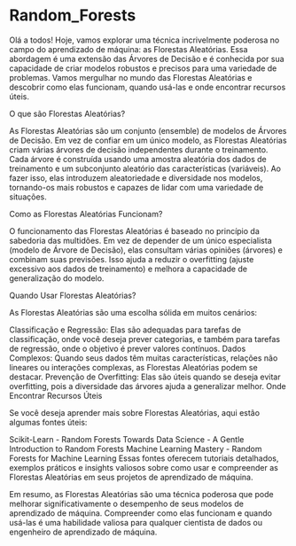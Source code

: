 ﻿# Random_Forests

Olá a todos! Hoje, vamos explorar uma técnica incrivelmente poderosa no campo do aprendizado de máquina: as Florestas Aleatórias. Essa abordagem é uma extensão das Árvores de Decisão e é conhecida por sua capacidade de criar modelos robustos e precisos para uma variedade de problemas. Vamos mergulhar no mundo das Florestas Aleatórias e descobrir como elas funcionam, quando usá-las e onde encontrar recursos úteis.

O que são Florestas Aleatórias?

As Florestas Aleatórias são um conjunto (ensemble) de modelos de Árvores de Decisão. Em vez de confiar em um único modelo, as Florestas Aleatórias criam várias árvores de decisão independentes durante o treinamento. Cada árvore é construída usando uma amostra aleatória dos dados de treinamento e um subconjunto aleatório das características (variáveis). Ao fazer isso, elas introduzem aleatoriedade e diversidade nos modelos, tornando-os mais robustos e capazes de lidar com uma variedade de situações.

Como as Florestas Aleatórias Funcionam?

O funcionamento das Florestas Aleatórias é baseado no princípio da sabedoria das multidões. Em vez de depender de um único especialista (modelo de Árvore de Decisão), elas consultam várias opiniões (árvores) e combinam suas previsões. Isso ajuda a reduzir o overfitting (ajuste excessivo aos dados de treinamento) e melhora a capacidade de generalização do modelo.

Quando Usar Florestas Aleatórias?

As Florestas Aleatórias são uma escolha sólida em muitos cenários:

Classificação e Regressão: Elas são adequadas para tarefas de classificação, onde você deseja prever categorias, e também para tarefas de regressão, onde o objetivo é prever valores contínuos.
Dados Complexos: Quando seus dados têm muitas características, relações não lineares ou interações complexas, as Florestas Aleatórias podem se destacar.
Prevenção de Overfitting: Elas são úteis quando se deseja evitar overfitting, pois a diversidade das árvores ajuda a generalizar melhor.
Onde Encontrar Recursos Úteis

Se você deseja aprender mais sobre Florestas Aleatórias, aqui estão algumas fontes úteis:

Scikit-Learn - Random Forests
Towards Data Science - A Gentle Introduction to Random Forests
Machine Learning Mastery - Random Forests for Machine Learning
Essas fontes oferecem tutoriais detalhados, exemplos práticos e insights valiosos sobre como usar e compreender as Florestas Aleatórias em seus projetos de aprendizado de máquina.

Em resumo, as Florestas Aleatórias são uma técnica poderosa que pode melhorar significativamente o desempenho de seus modelos de aprendizado de máquina. Compreender como elas funcionam e quando usá-las é uma habilidade valiosa para qualquer cientista de dados ou engenheiro de aprendizado de máquina.
